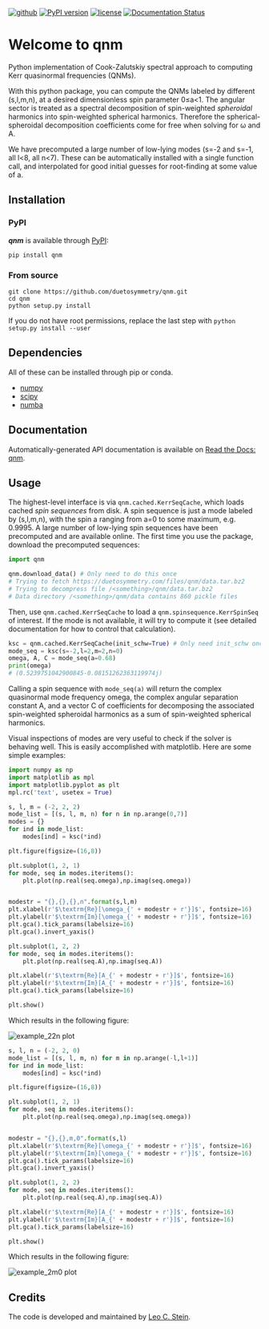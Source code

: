 [![github](https://img.shields.io/badge/GitHub-qnm-blue.svg)](https://github.com/duetosymmetry/qnm)
[![PyPI version](https://badge.fury.io/py/qnm.svg)](https://badge.fury.io/py/qnm)
[![license](https://img.shields.io/badge/license-MIT-blue.svg)](https://github.com/duetosymmetry/qnm/blob/master/LICENSE)
[![Documentation Status](https://readthedocs.org/projects/qnm/badge/?version=latest)](https://qnm.readthedocs.io/en/latest/?badge=latest)


# Welcome to qnm
Python implementation of Cook-Zalutskiy spectral approach to computing
Kerr quasinormal frequencies (QNMs).

With this python package, you can compute the QNMs labeled by
different (s,l,m,n), at a desired dimensionless spin parameter 0≤a<1.
The angular sector is treated as a spectral decomposition of
spin-weighted *spheroidal* harmonics into spin-weighted spherical
harmonics.  Therefore the spherical-spheroidal decomposition
coefficients come for free when solving for ω and A.

We have precomputed a large number of low-lying modes (s=-2 and s=-1,
all l<8, all n<7). These can be automatically installed with a single
function call, and interpolated for good initial guesses for
root-finding at some value of a.

## Installation

### PyPI
_**qnm**_ is available through [PyPI](https://pypi.org/project/qnm/):

```shell
pip install qnm
```

### From source

```shell
git clone https://github.com/duetosymmetry/qnm.git
cd qnm
python setup.py install
```

If you do not have root permissions, replace the last step with
`python setup.py install --user`

## Dependencies
All of these can be installed through pip or conda.
* [numpy](https://docs.scipy.org/doc/numpy/user/install.html)
* [scipy](https://www.scipy.org/install.html)
* [numba](http://numba.pydata.org/numba-doc/latest/user/installing.html)

## Documentation

Automatically-generated API documentation is available on [Read the Docs: qnm](https://qnm.readthedocs.io/).


## Usage

The highest-level interface is via `qnm.cached.KerrSeqCache`, which
loads cached *spin sequences* from disk. A spin sequence is just a mode
labeled by (s,l,m,n), with the spin a ranging from a=0 to some
maximum, e.g. 0.9995. A large number of low-lying spin sequences have
been precomputed and are available online. The first time you use the
package, download the precomputed sequences:

```python
import qnm

qnm.download_data() # Only need to do this once
# Trying to fetch https://duetosymmetry.com/files/qnm/data.tar.bz2
# Trying to decompress file /<something>/qnm/data.tar.bz2
# Data directory /<something>/qnm/data contains 860 pickle files
```

Then, use `qnm.cached.KerrSeqCache` to load a
`qnm.spinsequence.KerrSpinSeq` of interest. If the mode is not
available, it will try to compute it (see detailed documentation for
how to control that calculation).

```python
ksc = qnm.cached.KerrSeqCache(init_schw=True) # Only need init_schw once
mode_seq = ksc(s=-2,l=2,m=2,n=0)
omega, A, C = mode_seq(a=0.68)
print(omega)
# (0.5239751042900845-0.08151262363119974j)
```

Calling a spin sequence with `mode_seq(a)` will return the complex
quasinormal mode frequency omega, the complex angular separation
constant A, and a vector C of coefficients for decomposing the
associated spin-weighted spheroidal harmonics as a sum of
spin-weighted spherical harmonics.

Visual inspections of modes are very useful to check if the solver is
behaving well. This is easily accomplished with matplotlib. Here are
some simple examples:

```python
import numpy as np
import matplotlib as mpl
import matplotlib.pyplot as plt
mpl.rc('text', usetex = True)

s, l, m = (-2, 2, 2)
mode_list = [(s, l, m, n) for n in np.arange(0,7)]
modes = {}
for ind in mode_list:
    modes[ind] = ksc(*ind)

plt.figure(figsize=(16,8))

plt.subplot(1, 2, 1)
for mode, seq in modes.iteritems():
    plt.plot(np.real(seq.omega),np.imag(seq.omega))


modestr = "{},{},{},n".format(s,l,m)
plt.xlabel(r'$\textrm{Re}[\omega_{' + modestr + r'}]$', fontsize=16)
plt.ylabel(r'$\textrm{Im}[\omega_{' + modestr + r'}]$', fontsize=16)
plt.gca().tick_params(labelsize=16)
plt.gca().invert_yaxis()

plt.subplot(1, 2, 2)
for mode, seq in modes.iteritems():
    plt.plot(np.real(seq.A),np.imag(seq.A))

plt.xlabel(r'$\textrm{Re}[A_{' + modestr + r'}]$', fontsize=16)
plt.ylabel(r'$\textrm{Im}[A_{' + modestr + r'}]$', fontsize=16)
plt.gca().tick_params(labelsize=16)

plt.show()
```

Which results in the following figure:

![example_22n plot](notebooks/example_22n.png)

```python
s, l, n = (-2, 2, 0)
mode_list = [(s, l, m, n) for m in np.arange(-l,l+1)]
for ind in mode_list:
    modes[ind] = ksc(*ind)

plt.figure(figsize=(16,8))

plt.subplot(1, 2, 1)
for mode, seq in modes.iteritems():
    plt.plot(np.real(seq.omega),np.imag(seq.omega))


modestr = "{},{},m,0".format(s,l)
plt.xlabel(r'$\textrm{Re}[\omega_{' + modestr + r'}]$', fontsize=16)
plt.ylabel(r'$\textrm{Im}[\omega_{' + modestr + r'}]$', fontsize=16)
plt.gca().tick_params(labelsize=16)
plt.gca().invert_yaxis()

plt.subplot(1, 2, 2)
for mode, seq in modes.iteritems():
    plt.plot(np.real(seq.A),np.imag(seq.A))

plt.xlabel(r'$\textrm{Re}[A_{' + modestr + r'}]$', fontsize=16)
plt.ylabel(r'$\textrm{Im}[A_{' + modestr + r'}]$', fontsize=16)
plt.gca().tick_params(labelsize=16)

plt.show()
```

Which results in the following figure:

![example_2m0 plot](notebooks/example_2m0.png)


## Credits
The code is developed and maintained by [Leo C. Stein](https://duetosymmetry.com).
